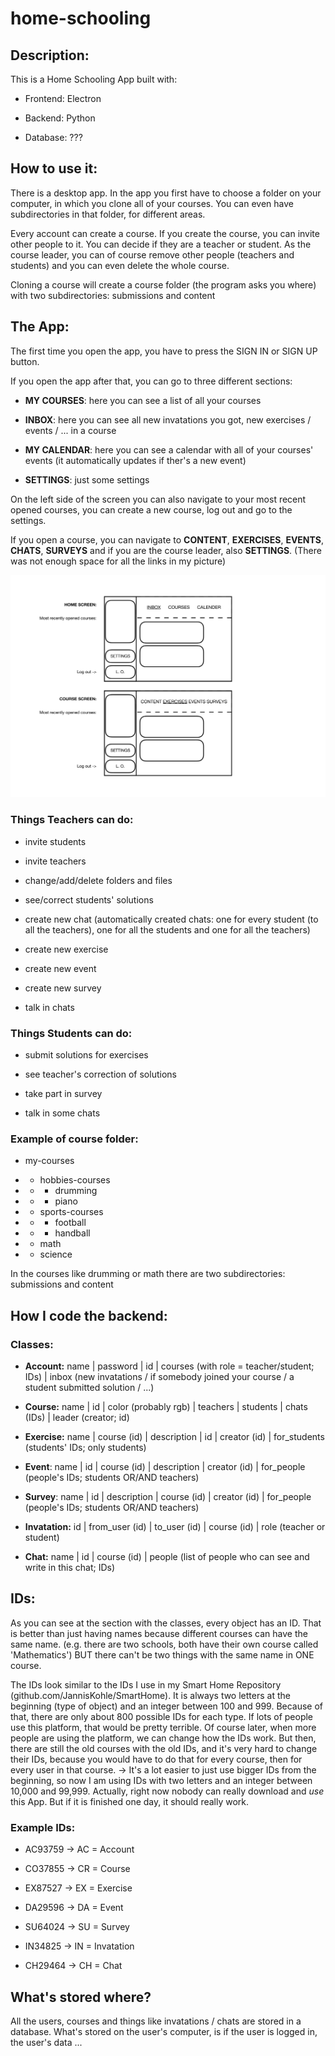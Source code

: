 # home-schooling

## Description:

This is a Home Schooling App built with:

- Frontend: Electron

- Backend: Python

- Database: ???

## How to use it:

There is a desktop app. In the app you first have to choose a folder on your computer, in which you
clone all of your courses. You can even have subdirectories in that folder, for different areas.

Every account can create a course. If you create the course, you can invite other people to it. You can decide
if they are a teacher or student. As the course leader, you can of course remove other people (teachers and
students) and you can even delete the whole course.

Cloning a course will create a course folder (the program asks you where) with two subdirectories:
submissions and content

## The App:

The first time you open the app, you have to press the SIGN IN or SIGN UP button.

If you open the app after that, you can go to three different sections:

- **MY COURSES**: here you can see a list of all your courses

- **INBOX**: here you can see all new invatations you got, new exercises / events / ... in a course

- **MY CALENDAR**: here you can see a calendar with all of your courses' events (it automatically updates if ther's a new event)

- **SETTINGS**: just some settings

On the left side of the screen you can also navigate to your most recent opened courses, you can create a new course, log out and go to
the settings.

If you open a course, you can navigate to **CONTENT**, **EXERCISES**, **EVENTS**, **CHATS**, **SURVEYS** and if you are the course
leader, also **SETTINGS**. (There was not enough space for all the links in my picture)

![UI](UI.png)

### Things Teachers can do:

- invite students

- invite teachers

- change/add/delete folders and files

- see/correct students' solutions

- create new chat (automatically created chats: one for every student (to all the teachers), one for all the students and one for all
the teachers)

- create new exercise

- create new event

- create new survey

- talk in chats

### Things Students can do:

- submit solutions for exercises

- see teacher's correction of solutions

- take part in survey

- talk in some chats

### Example of course folder:

- my-courses

- - hobbies-courses

- - - drumming

- - - piano

- - sports-courses

- - - football

- - - handball

- - math

- - science

In the courses like drumming or math there are two subdirectories: submissions and content



## How I code the backend:

### Classes:

- **Account:** name | password | id | courses (with role = teacher/student; IDs) | inbox (new invatations / if somebody joined
  your course / a student submitted solution / ...)

- **Course:** name | id | color (probably rgb) | teachers | students | chats (IDs) | leader (creator; id)

- **Exercise:** name | course (id) | description | id | creator (id) | for_students (students' IDs; only students)

- **Event**: name | id | course (id) | description | creator (id) | for_people (people's IDs; students OR/AND teachers)

- **Survey**: name | id | description | course (id) | creator (id) | for_people (people's IDs; students OR/AND teachers)

- **Invatation:** id | from_user (id) | to_user (id) | course (id) | role (teacher or student)

- **Chat:** name | id | course (id) | people (list of people who can see and write in this chat; IDs)



## IDs:

As you can see at the section with the classes, every object has an ID. That is better than just having names because
different courses can have the same name. (e.g. there are two schools, both have their own course called 'Mathematics')
BUT there can't be two things with the same name in ONE course.

The IDs look similar to the IDs I use in my Smart Home Repository (github.com/JannisKohle/SmartHome).
It is always two letters at the beginning (type of object) and an integer between 100 and 999. Because
of that, there are only about 800 possible IDs for each type. If lots of people use this platform, that would be pretty
terrible. Of course later, when more people are using the platform, we can change how the IDs work. But then, there
are still the old courses with the old IDs, and it's very hard to change their IDs, because you would have to do that for
every course, then for every user in that course. -> It's a lot easier to just use bigger IDs from the beginning, so
now I am using IDs with two letters and an integer between 10,000 and 99,999.
Actually, right now nobody can really download and *use* this App. But if it is finished one day, it should really work.

### Example IDs:

- AC93759 -> AC = Account

- CO37855 -> CR = Course

- EX87527 -> EX = Exercise

- DA29596 -> DA = Event

- SU64024 -> SU = Survey

- IN34825 -> IN = Invatation

- CH29464 -> CH = Chat


## What's stored where?

All the users, courses and things like invatations / chats are stored in a database.
What's stored on the user's computer, is if the user is logged in, the user's data ...
